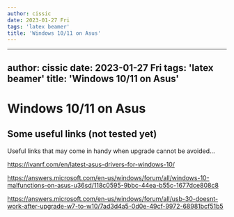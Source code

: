 ```yaml
---
author: cissic
date: 2023-01-27 Fri
tags: 'latex beamer'
title: 'Windows 10/11 on Asus'
---
```

---
author: cissic
date: 2023-01-27 Fri
tags: 'latex beamer'
title: 'Windows 10/11 on Asus'
---


# Windows 10/11 on Asus


## Some useful links (not tested yet)

Useful links that may come in handy when upgrade cannot be avoided...

<https://ivanrf.com/en/latest-asus-drivers-for-windows-10/>

<https://answers.microsoft.com/en-us/windows/forum/all/windows-10-malfunctions-on-asus-u36sd/118c0595-9bbc-44ea-b55c-1677dce808c8>

<https://answers.microsoft.com/en-us/windows/forum/all/usb-30-doesnt-work-after-upgrade-w7-to-w10/7ad3d4a5-0d0e-49cf-9972-68981bcf51b5>

